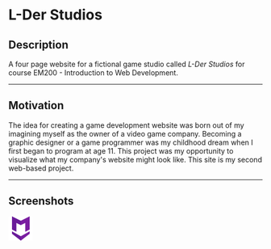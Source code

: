 # L-Der Studios

## Description
A four page website for a fictional game studio called *L-Der Studios* for course EM200 - Introduction to Web Development. 

---
## Motivation                                                            
The idea for creating a game development website was born out of my imagining myself as the owner of a video game company.  Becoming a graphic designer or a game programmer was my childhood dream when I first began to program at age 11.  This project was my opportunity to visualize what my company's website might look like.  This site is my second web-based project.    

---
## Screenshots
![alt text](https://github.com/adam-p/markdown-here/raw/master/src/common/images/icon48.png "Screenshot 1")
                                       
                                                                              

